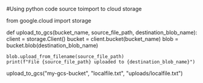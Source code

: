 #Using python code source toimport to cloud storage

from google.cloud import storage

def upload_to_gcs(bucket_name, source_file_path, destination_blob_name):
    client = storage.Client()
    bucket = client.bucket(bucket_name)
    blob = bucket.blob(destination_blob_name)

    blob.upload_from_filename(source_file_path)
    print(f"File {source_file_path} uploaded to {destination_blob_name}")

upload_to_gcs("my-gcs-bucket", "localfile.txt", "uploads/localfile.txt")
